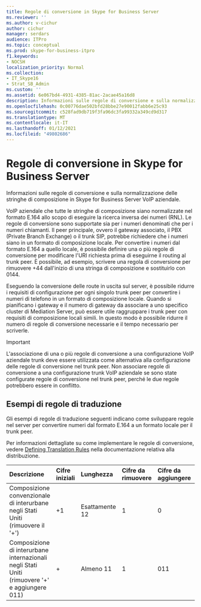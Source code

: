 ```yaml
---
title: Regole di conversione in Skype for Business Server
ms.reviewer: ''
ms.author: v-cichur
author: cichur
manager: serdars
audience: ITPro
ms.topic: conceptual
ms.prod: skype-for-business-itpro
f1.keywords:
- NOCSH
localization_priority: Normal
ms.collection:
- IT_Skype16
- Strat_SB_Admin
ms.custom: ''
ms.assetid: 6e067bd4-4931-4385-81ac-2acae45a16d8
description: Informazioni sulle regole di conversione e sulla normalizzazione delle stringhe di composizione in Skype for Business Server VoIP aziendale.
ms.openlocfilehash: 0c00776dae502bfd28bbe27e90012fabb6e25c93
ms.sourcegitcommit: c528fad9db719f3fa96dc3fa99332a349cd9d317
ms.translationtype: MT
ms.contentlocale: it-IT
ms.lasthandoff: 01/12/2021
ms.locfileid: "49802686"
---
```

# <a name="translation-rules-in-skype-for-business-server"></a>Regole di conversione in Skype for Business Server

Informazioni sulle regole di conversione e sulla normalizzazione delle stringhe di composizione in Skype for Business Server VoIP aziendale.

 VoIP aziendale che tutte le stringhe di composizione siano normalizzate nel formato E.164 allo scopo di eseguire la ricerca inversa dei numeri (RNL). Le regole di conversione sono supportate sia per i numeri denominati che per i numeri chiamanti. Il peer principale, ovvero il gateway associato, il PBX (Private Branch Exchange) o il trunk SIP, potrebbe richiedere che i numeri siano in un formato di composizione locale. Per convertire i numeri dal formato E.164 a quello locale, è possibile definire una o più regole di conversione per modificare l'URI richiesta prima di eseguirne il routing al trunk peer. È possibile, ad esempio, scrivere una regola di conversione per rimuovere +44 dall'inizio di una stringa di composizione e sostituirlo con 0144.

Eseguendo la conversione delle route in uscita sul server, è possibile ridurre i requisiti di configurazione per ogni singolo trunk peer per convertire i numeri di telefono in un formato di composizione locale. Quando si pianificano i gateway e il numero di gateway da associare a uno specifico cluster di Mediation Server, può essere utile raggruppare i trunk peer con requisiti di composizione locali simili. In questo modo è possibile ridurre il numero di regole di conversione necessarie e il tempo necessario per scriverle.

> [!IMPORTANT]
> L'associazione di una o più regole di conversione a una configurazione VoIP aziendale trunk deve essere utilizzata come alternativa alla configurazione delle regole di conversione nel trunk peer. Non associare regole di conversione a una configurazione trunk VoIP aziendale se sono state configurate regole di conversione nel trunk peer, perché le due regole potrebbero essere in conflitto.

## <a name="example-translation-rules"></a>Esempi di regole di traduzione

Gli esempi di regole di traduzione seguenti indicano come sviluppare regole nel server per convertire numeri dal formato E.164 a un formato locale per il trunk peer.

Per informazioni dettagliate su come implementare le regole di conversione, vedere [Defining Translation Rules](https://technet.microsoft.com/library/4f6b975a-77e6-474c-9171-b139d84138c2.aspx) nella documentazione relativa alla distribuzione.

|**Descrizione**|**Cifre iniziali**|**Lunghezza**|**Cifre da rimuovere**|**Cifre da aggiungere**|**Formato corrispondente**|**Translation**|**Esempio**|
|:-----|:-----|:-----|:-----|:-----|:-----|:-----|:-----|
|Composizione convenzionale di interurbane negli Stati Uniti  <br/> (rimuovere il '+')  <br/> |+1  <br/> |Esattamente 12  <br/> |1   <br/> |0  <br/> |^\+(1\d {10} ) $  <br/> |$1  <br/> |+14255551010 diventa 14255551010  <br/> |
|Composizione di interurbane internazionali negli Stati Uniti  <br/> (rimuovere '+' e aggiungere 011)  <br/> |+  <br/> |Almeno 11  <br/> |1   <br/> |011  <br/> |^\+(\d {9} \d+)$  <br/> |011$1  <br/> |+441235551010 diventa 011441235551010  <br/> |


